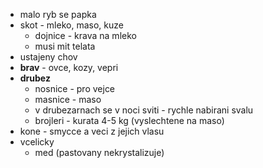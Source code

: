- malo ryb se papka
- skot - mleko, maso, kuze
	- dojnice - krava na mleko
	- musi mit telata
- ustajeny chov
- **brav** - ovce, kozy, vepri
- **drubez**
	- nosnice - pro vejce
	- masnice - maso
	- v drubezarnach se v noci sviti - rychle nabirani svalu
	- brojleri - kurata 4-5 kg (vyslechtene na maso)
- kone - smycce a veci z jejich vlasu
- vcelicky
	- med (pastovany nekrystalizuje)